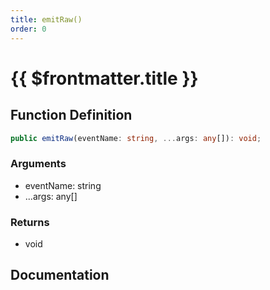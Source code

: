 ```yaml
---
title: emitRaw()
order: 0
---
```


# {{ $frontmatter.title }}

## Function Definition

```ts
public emitRaw(eventName: string, ...args: any[]): void;
```

### Arguments

* eventName: string
* ...args: any[]

### Returns

* void

## Documentation

<!--@include: ./parts/emitRaw.md-->
